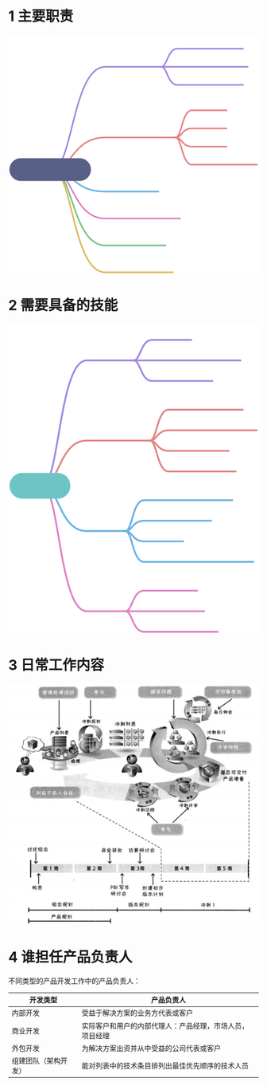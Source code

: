 
# 1 主要职责
![](.assets/1597070174214-edcec86a-8a82-4e88-bc7e-b2eabc350f0e.svg)
# 2 需要具备的技能
![](.assets/1597070174320-eee331a6-b63b-40fc-9139-6eb73d74c5aa.svg)
# 3 日常工作内容
![image.png](.assets/1597070252371-5a7d3c5c-da0e-4e6d-9f3e-9f7c26290446.png)

# 4 谁担任产品负责人
不同类型的产品开发工作中的产品负责人：

| 开发类型 | 产品负责人 |
| --- | --- |
| 内部开发 | 受益于解决方案的业务方代表或客户 |
| 商业开发 | 实际客户和用户的内部代理人：产品经理，市场人员，项目经理 |
| 外包开发 | 为解决方案出资并从中受益的公司代表或客户 |
| 组建团队（架构开发） | 能对列表中的技术条目排列出最佳优先顺序的技术人员 |

